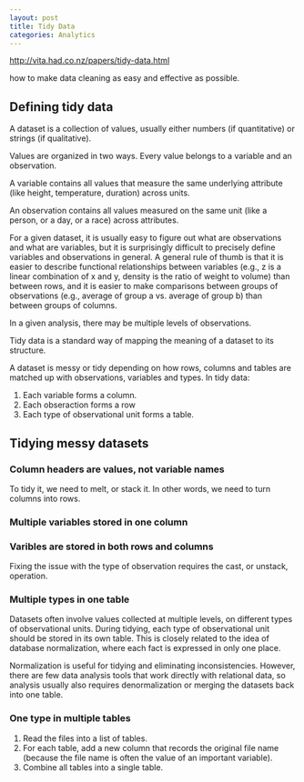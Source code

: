 ```yaml
---
layout: post
title: Tidy Data
categories: Analytics
---
```


http://vita.had.co.nz/papers/tidy-data.html

how to make data cleaning as easy and effective as possible.

## Defining tidy data

A dataset is a collection of values, usually either numbers (if quantitative) or strings (if qualitative). 

Values are organized in two ways. Every value belongs to a variable and an observation.

A variable contains all values that measure the same underlying attribute (like height, temperature, duration) across units.

An observation contains all values measured on the same unit (like a person, or a day, or a race) across attributes.

For a given dataset, it is usually easy to figure out what are observations and what are variables, but it is surprisingly difficult to precisely define variables and observations in general. A general rule of thumb is that it is easier to describe functional relationships between variables (e.g., z is a linear combination of x and y, density is the ratio of weight to volume) than between rows, and it is easier to make comparisons between groups of observations (e.g., average of group a vs. average of group b) than between groups of columns.

In a given analysis, there may be multiple levels of observations.

Tidy data is a standard way of mapping the meaning of a dataset to its structure. 

A dataset is messy or tidy depending on how rows, columns and tables are matched up with observations, variables and types. In tidy data:

1. Each variable forms a column.
2. Each obseraction forms a row
3. Each type of observational unit forms a table.

## Tidying messy datasets

### Column headers are values, not variable names

To tidy it, we need to melt, or stack it. In other words, we need to turn columns into rows.

### Multiple variables stored in one column

### Varibles are stored in both rows and columns

Fixing the issue with the type of observation requires the cast, or unstack, operation.

### Multiple types in one table

Datasets often involve values collected at multiple levels, on different types of observational units. During tidying, each type of observational unit should be stored in its own table. This is closely related to the idea of database normalization, where each fact is expressed in only one place.

Normalization is useful for tidying and eliminating inconsistencies. However, there are few data analysis tools that work directly with relational data, so analysis usually also requires denormalization or merging the datasets back into one table.

### One type in multiple tables

1. Read the files into a list of tables.
2. For each table, add a new column that records the original file name (because the file name is often the value of an important variable).
3. Combine all tables into a single table.